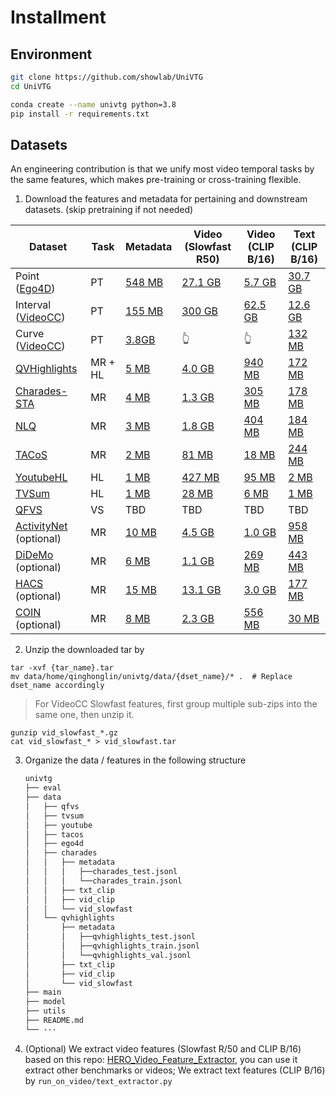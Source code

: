 # Installment
## Environment

```bash
git clone https://github.com/showlab/UniVTG
cd UniVTG

conda create --name univtg python=3.8
pip install -r requirements.txt
```

## Datasets

An engineering contribution is that we unify most video temporal tasks by the same features, which makes pre-training or cross-training flexible.

1.  Download the features and metadata for pertaining and downstream datasets. (skip pretraining if not needed)

| Dataset            | Task    |  Metadata |  Video (Slowfast R50) | Video (CLIP B/16) | Text (CLIP B/16) |
| ------------------ | ------- | ---- | ---- | ---- | ---- | 
| Point ([Ego4D](https://ego4d-data.org/docs/challenge/))      | PT      | [548 MB](https://drive.google.com/file/d/1c4b9qB8EgULpMQZlowV_Dj-r2BT4gLl7/view?usp=drive_link)     | [27.1 GB](https://drive.google.com/file/d/1J0e52sNaXz-gMmCVyA6LfmgQzlB7BtW6/view?usp=drive_link) | [5.7 GB](https://drive.google.com/file/d/1Ij2gjKAY-yfmvaPatZ0-q4T1zGy-GzGs/view?usp=drive_link) | [30.7 GB](https://drive.google.com/file/d/1Ld8AkOwktsmR9uG1RW7R-eyPozTw8tFm/view?usp=drive_link)
| Interval ([VideoCC](https://github.com/google-research-datasets/videoCC-data)) | PT      |  [155 MB](https://drive.google.com/file/d/1dDPEplMizTANYs-GAtAdkx1UR69deGtx/view?usp=drive_link)    |  [300 GB](https://drive.google.com/drive/folders/1-xRQ2o8MHcL9JfjPWEu_q14DFEgqLRgS?usp=sharing)  | [62.5 GB](https://drive.google.com/file/d/1J29Nuurp9Eoksm8V6_RZlOa_FZAKzzeM/view?usp=drive_link) | [12.6 GB](https://drive.google.com/file/d/1LZs0T5ssD8AOMVZPSrrcXKDDDmD8ocbl/view?usp=sharing)
| Curve ([VideoCC](https://github.com/google-research-datasets/videoCC-data))    | PT      |   [3.8GB](https://drive.google.com/file/d/1e8xMLqy3dW0JiRp6Bld8H-4OqQD3Kgi8/view?usp=drive_link)   |  👆   |  👆 | [132 MB](https://drive.google.com/file/d/1L_OWKRHMfE5O2wrIjePIGgw207_NzSB7/view?usp=drive_link)
| [QVHighlights](https://github.com/jayleicn/moment_detr)       | MR + HL |  [5 MB](https://drive.google.com/drive/folders/1aFEXVD8Y6gu84dV1kgaDl15GxQQ42d8S?usp=drive_link)    | [4.0 GB](https://drive.google.com/file/d/1JBqWqQshxyqyl5GbhfvZY1ysg2-L5i99/view?usp=drive_link) | [940 MB](https://drive.google.com/file/d/1JJ65MzCTYRlQD_bkKGrWXT4Xi9vzseQL/view?usp=drive_link) | [172 MB](https://drive.google.com/file/d/1JOaB04UCRqDcGI1IRrhwo5vS7FNaJW-R/view?usp=drive_link)
| [Charades-STA](https://prior.allenai.org/projects/charades)       | MR      |  [4 MB](https://drive.google.com/drive/folders/1YuO1CPyWurjKZjGgHqX2m4mNrcr2Xstd?usp=drive_link)    | [1.3 GB](https://drive.google.com/file/d/1JPkrJcpSwJqrGlq-aIW58UgxWRenVPVN/view?usp=drive_link) | [305 MB](https://drive.google.com/file/d/1JQGEz6jiizAccylBDZoMQQHMDwcQ7Nkv/view?usp=drive_link) | [178 MB](https://drive.google.com/file/d/1JYXjl0AnKHjDYb4_c-SUp4zq-_pXj_tU/view?usp=drive_link)
| [NLQ](https://github.com/EGO4D/episodic-memory)                | MR      |  [3 MB](https://drive.google.com/drive/folders/1kICOuJ1-F3zqChfoI2NRreJWP2ffLzaf?usp=drive_link)    | [1.8 GB](https://drive.google.com/file/d/1Jh_nRO_NnAo-7t5EJnPmO_TrYUJ1z0to/view?usp=sharing) | [404 MB](https://drive.google.com/file/d/1JiHuoMz2RZ7PsagPt4QI8SP0IgGoGai0/view?usp=sharing) | [184 MB](https://drive.google.com/file/d/1Jjn4c0eVd8MpJKt-xiC_3OSqiYQSTBdk/view?usp=drive_link)
| [TACoS](https://github.com/jiyanggao/TALL)              | MR      |  [2 MB](https://drive.google.com/drive/folders/1aQ0mrXR7ZDfNiawqzQwgmzD3XNXUewDQ?usp=drive_link)    | [81 MB](https://drive.google.com/file/d/1J_QsWPCV0JSGaArnKqGGh0cghbmFArYq/view?usp=drive_link) | [18 MB](https://drive.google.com/file/d/1JdfxrAilgziodJF08c5dMcE4rc8mszYO/view?usp=drive_link) | [244 MB](https://drive.google.com/file/d/1JfO1nMdGeGlIpe5tGdjVEbsfCRMRJhjj/view?usp=drive_link)
| [YoutubeHL](https://github.com/aliensunmin/DomainSpecificHighlight)          | HL      |  [1 MB](https://drive.google.com/drive/folders/1bWU4DuieYzt4R_K5FOb3wBKZUP5PAiGk?usp=drive_link)    | [427 MB](https://drive.google.com/file/d/1LlfGdHCqtnrffCkdhXtG6Ut50U6hWYPr/view?usp=drive_link) | [95 MB](https://drive.google.com/file/d/1LnyDZraTiQFSDMrDmCqKRby9vnkpIMIR/view?usp=drive_link) | [2 MB](https://drive.google.com/file/d/1Lv0ctJpjOCN4cup-ZgfNlZVqV-HDGt4n/view?usp=drive_link)
| [TVSum](http://people.csail.mit.edu/yalesong/tvsum/)              | HL      |  [1 MB](https://drive.google.com/drive/folders/1b7pcCIZYCCV705rRQva7KGSmtMFG05Su?usp=drive_link)    | [28 MB](https://drive.google.com/file/d/1Lx63BWsM9fqDW0fxmu9otyjpUMqkFyyT/view?usp=drive_link) | [6 MB](https://drive.google.com/file/d/1Lw_8k3bbTdT0UVQyg5v9OM7y9PC9f8Kk/view?usp=drive_link) | [1 MB](https://drive.google.com/file/d/1LxJkFy530IcpiVVNskEU0hCZlBNCHjak/view?usp=drive_link)
| [QFVS](https://arxiv.org/pdf/1707.04960.pdf)               | VS      |  TBD    | TBD | TBD | TBD
| [ActivityNet](http://activity-net.org/) (optional)              | MR      |  [10 MB](https://drive.google.com/drive/folders/1Xnmr9OR3q-nB99hkcUp-z6jRqH2HuaPX?usp=drive_link)    | [4.5 GB](https://drive.google.com/file/d/1LySSKToHUF-4NI_ozr0GdRbh3EFefaZG/view?usp=drive_link) | [1.0 GB](https://drive.google.com/file/d/1M7MSAvXVrhGqJVs-PJe-XVqux5fRVgw9/view?usp=drive_link) | [958 MB](https://drive.google.com/file/d/1M8MOUOb-Z14V9DdAb6ABfYpULdU8fZ27/view?usp=drive_link)
| [DiDeMo](https://github.com/LisaAnne/TemporalLanguageRelease) (optional)              | MR      |  [6 MB](https://drive.google.com/drive/folders/1ZW0RgUvIfbDSEjl0-jbTkBCKWTo19HNi?usp=drive_link)    | [1.1 GB](https://drive.google.com/file/d/1MJsg4RvrfIG_ShMIP2-uudzjbItHTBRJ/view?usp=drive_link) | [269 MB](https://drive.google.com/file/d/1MKy9KVIuPlrXF1JY6PSN4yNaP8uUYdmd/view?usp=drive_link) | [443 MB](https://drive.google.com/file/d/1MRjmg58lSTkNOyUHlbjCo7WCvmXQyc2f/view?usp=drive_link)
| [HACS](https://github.com/hangzhaomit/HACS-dataset) (optional)              | MR      |  [15 MB](https://drive.google.com/drive/folders/1_ghi5RxD7aT1PrSAp__kyUtEp-tsOpoD?usp=drive_link)    | [13.1 GB](https://drive.google.com/file/d/1MkeOP01gtgmav7uv6DSdj0wSUQdBE4Aq/view?usp=drive_link) | [3.0 GB](https://drive.google.com/file/d/1Moyng16x_cnpAcWwUxzthTq23TK5cFBZ/view?usp=drive_link) | [177 MB](https://drive.google.com/file/d/1MpcfKSWsKIwMFAdofNi0sUyaMRiwfHP_/view?usp=drive_link)
| [COIN](https://github.com/hangzhaomit/HACS-dataset) (optional)              | MR      |  [8 MB](https://drive.google.com/drive/folders/1cNRZJG65-SrtDGsC5aWlojkwWMU8lLN6?usp=drive_link)    | [2.3 GB](https://drive.google.com/file/d/1cw2-BldNQNZyKDInQ0r2_JtgL-v6qGDn/view?usp=drive_link) | [556 MB](https://drive.google.com/file/d/1csHu8D7V8NpLChA5Z-3cVmXwnyGApfnW/view?usp=drive_link) | [30 MB](https://drive.google.com/file/d/1cqEfYOjWDakv8Fri8-sxYapmC2yh_tsG/view?usp=drive_link)


2. Unzip the downloaded tar by

```
tar -xvf {tar_name}.tar
mv data/home/qinghonglin/univtg/data/{dset_name}/* .  # Replace dset_name accordingly
```

> For VideoCC Slowfast features, first group multiple sub-zips into the same one, then unzip it.

```
gunzip vid_slowfast_*.gz
cat vid_slowfast_* > vid_slowfast.tar
```

3. Organize the data / features in the following structure
   ```bash
   univtg
   ├── eval
   ├── data
   │   ├── qfvs
   │   ├── tvsum
   │   ├── youtube
   │   ├── tacos
   │   ├── ego4d
   │   ├── charades
   │   │   ├── metadata
   │   │   │   ├──charades_test.jsonl
   │   │   │   └──charades_train.jsonl
   │   │   ├── txt_clip
   │   │   ├── vid_clip
   │   │   └── vid_slowfast
   │   └── qvhighlights
   │       ├── metadata
   │       │   ├──qvhighlights_test.jsonl
   │       │   ├──qvhighlights_train.jsonl
   │       │   └──qvhighlights_val.jsonl
   │       ├── txt_clip
   │       ├── vid_clip
   │       └── vid_slowfast
   ├── main
   ├── model
   ├── utils
   ├── README.md
   └── ···
   ```

4. (Optional) We extract video features (Slowfast R/50 and CLIP B/16) based on this repo: [HERO_Video_Feature_Extractor](https://github.com/linjieli222/HERO_Video_Feature_Extractor), you can use it extract other benchmarks or videos; We extract text features (CLIP B/16) by `run_on_video/text_extractor.py`
